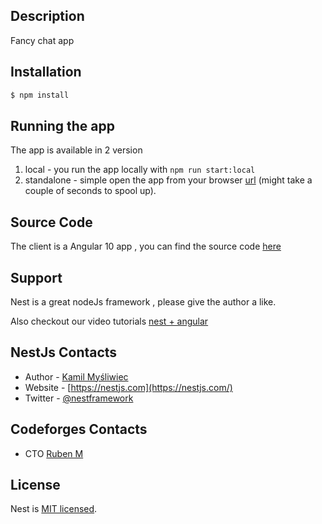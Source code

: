 ## Description

Fancy chat app

## Installation

```bash
$ npm install
```

## Running the app

The app is available in 2 version

1. local - you run the app locally with `npm run start:local`
2. standalone - simple open the app from your browser [url](https://fancy-chat.herokuapp.com/) (might take a couple of seconds to spool up).

## Source Code
The client is a Angular 10 app , you can find the source code [here](https://github.com/rubenCodeforges/fancy-chat-client)

## Support
Nest is a great nodeJs framework , please give the author a like.

Also checkout our video tutorials [nest + angular](https://www.youtube.com/playlist?list=PLq1kZ5GbKd4qyDcK3IHGSi4FDAL6fRZeL)
## NestJs Contacts

- Author - [Kamil Myśliwiec](https://kamilmysliwiec.com)
- Website - [https://nestjs.com](https://nestjs.com/)
- Twitter - [@nestframework](https://twitter.com/nestframework)
## Codeforges Contacts

- CTO [Ruben M](https://www.linkedin.com/in/ruben-movsesyan-6a363268/)

## License

  Nest is [MIT licensed](LICENSE).
